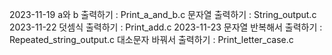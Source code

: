 2023-11-19
a와 b 출력하기 : Print_a_and_b.c
문자열 출력하기 : String_output.c
2023-11-22
덧셈식 출력하기 : Print_add.c
2023-11-23
문자열 반복해서 출력하기 : Repeated_string_output.c
대소문자 바꿔서 출력하기 : Print_letter_case.c
